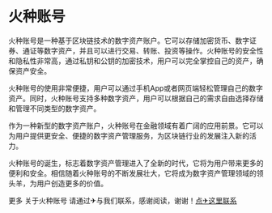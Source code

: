 # 火种账号

火种账号是一种基于区块链技术的数字资产账户。它可以存储加密货币、数字证券、通证等数字资产，并且可以进行交易、转账、投资等操作。火种账号的安全性和隐私性非常高，通过私钥和公钥的加密技术，用户可以完全掌控自己的资产，确保资产安全。

火种账号的使用非常便捷，用户可以通过手机App或者网页端轻松管理自己的数字资产。同时，火种账号支持多种数字资产，用户可以根据自己的需求自由选择存储和管理不同类型的数字资产。

作为一种新型的数字资产账户，火种账号在金融领域有着广阔的应用前景。它可以为用户提供更安全、便捷的数字资产管理服务，为区块链行业的发展注入新的活力。

火种账号的诞生，标志着数字资产管理进入了全新的时代，它将为用户带来更多的便利和安全。相信随着火种账号的不断发展壮大，它将成为数字资产管理领域的领头羊，为用户创造更多的价值。

更多 关于火种账号 请通过✈与我们联系，感谢阅读，谢谢！[点✈这里联系](https://t.me/lm66bot)